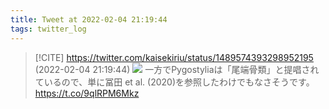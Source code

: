 ```yaml
---
title: Tweet at 2022-02-04 21:19:44
tags: twitter_log
---
```


> [!CITE] https://twitter.com/kaisekiriu/status/1489574393298952195 (2022-02-04 21:19:44)
> ![](https://twitter.com/kaisekiriu/status/1489574393298952195)
> 一方でPygostyliaは「尾端骨類」と提唱されているので、単に冨田 et al. (2020)を参照したわけでもなさそうです。
> https://t.co/9qlRPM6Mkz
